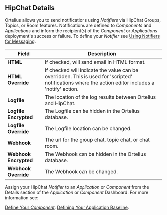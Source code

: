 ## HipChat Details

Ortelius allows you to send notifications using _Notifiers_ via HipChat Groups, Topics, or Room features. Notifications are defined to _Components_ and _Applications_ and inform the recipient(s) of the _Component_ or _Applications_ deployment's success or failure. To define your _Notifier_ see [Using Notifiers for Messaging](/guides/userguide/customizations/2-define-notifiers/).

| Field | Description |
| --- | --- |
|**HTML**| If checked, will send email in HTML format.|
|**HTML Override** |If checked will indicate the value can be overridden. This is used for 'scripted' notifications where the action editor includes a 'notify' action. |
|**Logfile**| The location of the log results between Ortelius and HipChat.|
|**Logfile Encrypted**| The Logfile can be hidden in the Ortelius database. |
|**Logfile Override**| The Logfile location can be changed. |
|**Webhook** |The url for the group chat, topic chat, or chat room.|
|**Webhook Encrypted**| The Webhook can be hidden in the Ortelius database. |
|**Webhook Override**| The Webhook can be changed. |

Assign your HipChat _Notifier_ to an _Application_ or _Component_ from the Details section of the _Application_ or _Component_ Dashboard. For more information see:

[Define Your _Component_](/guides/userguide/publishing-components/2-define-components/).
[Defining Your Application Baseline](/guides/userguide/packaging-applications/2-defining-applications/).
